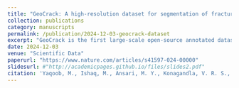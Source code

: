 ```yaml
---
title: "GeoCrack: A high-resolution dataset for segmentation of fracture edges in geological outcrops"
collection: publications
category: manuscripts
permalink: /publication/2024-12-03-geocrack-dataset
excerpt: "GeoCrack is the first large-scale open-source annotated dataset of fracture traces from geological outcrops, enabling deep learning-based fracture segmentation and setting a new standard for natural fracture characterization datasets."
date: 2024-12-03
venue: "Scientific Data"
paperurl: "https://www.nature.com/articles/s41597-024-00000"
slidesurl: #"http://academicpages.github.io/files/slides2.pdf"
citation: 'Yaqoob, M., Ishaq, M., Ansari, M. Y., Konagandla, V. R. S., Tamimi, T. A., Tavani, S., Corradetti, A., & Seers, T. D. (2024). GeoCrack: A high-resolution dataset for segmentation of fracture edges in geological outcrops. <i>Scientific Data</i>, 11(1), 1-13.'
---
```

